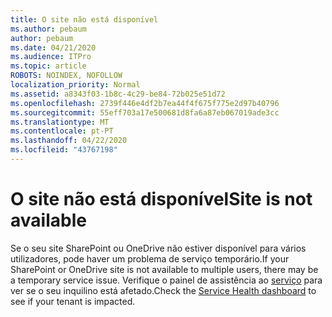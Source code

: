 ```yaml
---
title: O site não está disponível
ms.author: pebaum
author: pebaum
ms.date: 04/21/2020
ms.audience: ITPro
ms.topic: article
ROBOTS: NOINDEX, NOFOLLOW
localization_priority: Normal
ms.assetid: a8343f03-1b8c-4c29-be84-72b025e51d72
ms.openlocfilehash: 2739f446e4df2b7ea44f4f675f775e2d97b40796
ms.sourcegitcommit: 55eff703a17e500681d8fa6a87eb067019ade3cc
ms.translationtype: MT
ms.contentlocale: pt-PT
ms.lasthandoff: 04/22/2020
ms.locfileid: "43767198"
---
```

# <a name="site-is-not-available"></a><span data-ttu-id="0b56d-102">O site não está disponível</span><span class="sxs-lookup"><span data-stu-id="0b56d-102">Site is not available</span></span>

<span data-ttu-id="0b56d-103">Se o seu site SharePoint ou OneDrive não estiver disponível para vários utilizadores, pode haver um problema de serviço temporário.</span><span class="sxs-lookup"><span data-stu-id="0b56d-103">If your SharePoint or OneDrive site is not available to multiple users, there may be a temporary service issue.</span></span> <span data-ttu-id="0b56d-104">Verifique o painel de assistência ao [serviço](https://admin.microsoft.com/AdminPortal/Home#/servicehealth) para ver se o seu inquilino está afetado.</span><span class="sxs-lookup"><span data-stu-id="0b56d-104">Check the [Service Health dashboard](https://admin.microsoft.com/AdminPortal/Home#/servicehealth) to see if your tenant is impacted.</span></span> 
  

